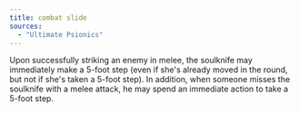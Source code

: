 ```yaml
---
title: combat slide
sources:
  - "Ultimate Psionics"
---
```


Upon successfully striking an enemy in melee, the soulknife may immediately make a 5-foot step (even if she's already moved in the round, but not if she's taken a 5-foot step). In addition, when someone misses the soulknife with a melee attack, he may spend an immediate action to take a 5-foot step.
